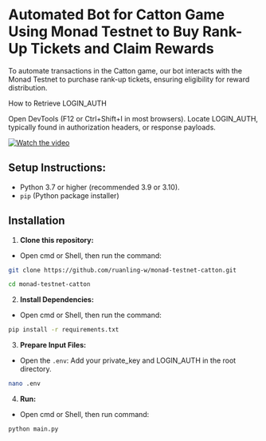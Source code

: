 # Automated Bot for Catton Game Using Monad Testnet to Buy Rank-Up Tickets and Claim Rewards

To automate transactions in the Catton game, our bot interacts with the Monad Testnet to purchase rank-up tickets, ensuring eligibility for reward distribution. 

How to Retrieve LOGIN_AUTH

Open DevTools (F12 or Ctrl+Shift+I in most browsers). Locate LOGIN_AUTH, typically found in authorization headers, or response payloads.

[![Watch the video](https://img.youtube.com/vi/WlXSjO1HsCI/maxresdefault.jpg)](https://www.youtube.com/watch?v=WlXSjO1HsCI)

## Setup Instructions:

- Python 3.7 or higher (recommended 3.9 or 3.10).
- `pip` (Python package installer)

## Installation
1. **Clone this repository:**
- Open cmd or Shell, then run the command:
```sh
git clone https://github.com/ruanling-w/monad-testnet-catton.git
```
```sh
cd monad-testnet-catton
```
2. **Install Dependencies:**
- Open cmd or Shell, then run the command:
```sh
pip install -r requirements.txt
```
3. **Prepare Input Files:**
- Open the `.env`: Add your private_key and LOGIN_AUTH in the root directory.
```sh
nano .env
```
4. **Run:**
- Open cmd or Shell, then run command:
```sh
python main.py
```
